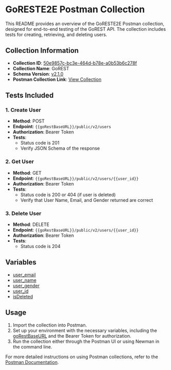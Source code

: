 # GoRESTE2E Postman Collection

This README provides an overview of the GoRESTE2E Postman collection, designed for end-to-end testing of the GoREST API. The collection includes tests for creating, retrieving, and deleting users.

## Collection Information

- **Collection ID**: [50e9857c-bc3e-464d-b78e-a0b53b6c278f](file:///Users/ubhatia/Documents/PostmanAPIAutomation/GoRESTE2E/GoREST.postman_collection.json#3%2C19-3%2C19)
- **Collection Name**: GoREST
- **Schema Version**: [v2.1.0](https://schema.getpostman.com/json/collection/v2.1.0/collection.json)
- **Postman Collection Link**: [View Collection](https://martian-shuttle-783921.postman.co/workspace/EcommerceE2E~7579da71-7fa0-467d-ba78-9c88d78d8053/collection/25156113-50e9857c-bc3e-464d-b78e-a0b53b6c278f?action=share&creator=25156113&source=collection_link)

## Tests Included

### 1. Create User

- **Method**: POST
- **Endpoint**: `{{goRestBaseURL}}/public/v2/users`
- **Authorization**: Bearer Token
- **Tests**:
  - Status code is 201
  - Verify JSON Schema of the response

### 2. Get User

- **Method**: GET
- **Endpoint**: `{{goRestBaseURL}}/public/v2/users/{{user_id}}`
- **Authorization**: Bearer Token
- **Tests**:
  - Status code is 200 or 404 (if user is deleted)
  - Verify that User Name, Email, and Gender returned are correct

### 3. Delete User

- **Method**: DELETE
- **Endpoint**: `{{goRestBaseURL}}/public/v2/users/{{user_id}}`
- **Authorization**: Bearer Token
- **Tests**:
  - Status code is 204

## Variables

- [user_email](file:///Users/ubhatia/Documents/PostmanAPIAutomation/GoRESTE2E/GoREST.postman_collection.json#35%2C38-35%2C38)
- [user_name](file:///Users/ubhatia/Documents/PostmanAPIAutomation/GoRESTE2E/GoREST.postman_collection.json#36%2C38-36%2C38)
- [user_gender](file:///Users/ubhatia/Documents/PostmanAPIAutomation/GoRESTE2E/GoREST.postman_collection.json#37%2C38-37%2C38)
- [user_id](file:///Users/ubhatia/Documents/PostmanAPIAutomation/GoRESTE2E/GoREST.postman_collection.json#81%2C42-81%2C42)
- [isDeleted](file:///Users/ubhatia/Documents/PostmanAPIAutomation/GoRESTE2E/GoREST.postman_collection.json#19%2C38-19%2C38)

## Usage

1. Import the collection into Postman.
2. Set up your environment with the necessary variables, including the [goRestBaseURL](file:///Users/ubhatia/Documents/PostmanAPIAutomation/GoRESTE2E/GoREST.postman_collection.json#112%2C16-112%2C16) and the Bearer Token for authorization.
3. Run the collection either through the Postman UI or using Newman in the command line.

For more detailed instructions on using Postman collections, refer to the [Postman Documentation](https://learning.postman.com/docs/getting-started/introduction/).

